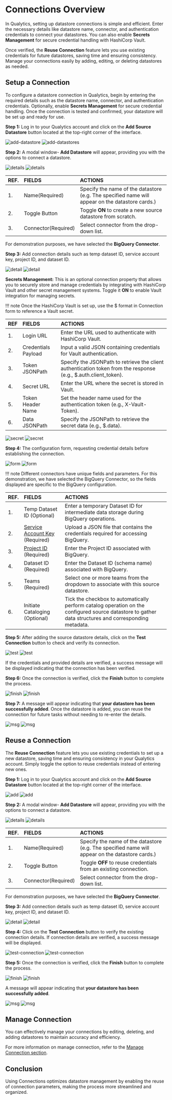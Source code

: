# Connections Overview

In Qualytics, setting up datastore connections is simple and efficient. Enter the necessary details like datastore name, connector, and authentication credentials to connect your datastores. You can also enable **Secrets Management** for secure credential handling with HashiCorp Vault.

Once verified, the **Reuse Connection** feature lets you use existing credentials for future datastores, saving time and ensuring consistency. Manage your connections easily by adding, editing, or deleting datastores as needed.

## Setup a Connection

To configure a datastore connection in Qualytics, begin by entering the required details such as the datastore name, connector, and authentication credentials. Optionally, enable **Secrets Management** for secure credential handling. Once the connection is tested and confirmed, your datastore will be set up and ready for use.

**Step 1:** Log in to your Qualytics account and click on the **Add Source Datastore** button located at the top-right corner of the interface.

![add-datastore](../assets/connections/connection/add-datastore-light.png#only-light)
![add-datastores](../assets/connections/connection/add-datastore-dark.png#only-dark)

**Step 2:** A modal window- **Add Datastore** will appear, providing you with the options to connect a datastore.

![details](../assets/connections/connection/details-light.png#only-light)
![details](../assets/connections/connection/details-dark.png#only-dark)

| REF. |                    FIELDS |                              ACTIONS |
| :---- | :---- | :---- |
| 1. | Name(Required) | Specify the name of the datastore (e.g. The specified name will appear on the datastore cards.) |
| 2. | Toggle Button | Toggle **ON** to create a new source datastore from scratch. |
| 3. | Connector(Required) | Select connector from the drop-down list. |

For demonstration purposes, we have selected the **BigQuery Connector**.

**Step 3:** Add connection details such as temp dataset ID, service account key, project ID, and dataset ID.

![detail](../assets/connections/connection/detail-light.png#only-light)
![detail](../assets/connections/connection/detail-dark.png#only-dark)

**Secrets Management:** This is an optional connection property that allows you to securely store and manage credentials by integrating with HashiCorp Vault and other secret management systems. Toggle it **ON** to enable Vault integration for managing secrets.

!!! note 
	Once the HashiCorp Vault is set up, use the $ format in Connection form to reference a Vault secret. 

| REF |            FIELDS |                    ACTIONS |
| :---- | :---- | :---- |
| 1. | Login URL | Enter the URL used to authenticate with HashiCorp Vault. |
| 2. | Credentials Payload | Input a valid JSON containing credentials for Vault authentication. |
| 3. | Token JSONPath | Specify the JSONPath to retrieve the client authentication token from the response (e.g., $.auth.client\_token). |
| 4. | Secret URL | Enter the URL where the secret is stored in Vault. |
| 5. | Token Header Name | Set the header name used for the authentication token (e.g., X-Vault-Token). |
| 6. | Data JSONPath | Specify the JSONPath to retrieve the secret data (e.g., $.data). |

![secret](../assets/connections/connection/secret-light.png#only-light)
![secret](../assets/connections/connection/secret-dark.png#only-dark)

**Step 4:** The configuration form, requesting credential details before establishing the connection.

![form](../assets/connections/connection/requesting-light.png#only-light)
![form](../assets/connections/connection/requesting-dark.png#only-dark)

!!! note 
	Different connectors have unique fields and parameters. For this demonstration, we have selected the BigQuery Connector, so the fields displayed are specific to the BigQuery configuration. 

| REF. |             FIELDS |                ACTIONS |
| :---- | :---- | :---- |
| 1. | Temp Dataset ID (Optional) | Enter a temporary Dataset ID for intermediate data storage during BigQuery operations. |
| 2. | [Service Account Key](https://cloud.google.com/iam/docs/keys-create-delete) (Required) | Upload a JSON file that contains the credentials required for accessing BigQuery. |
| 3. | [Project ID](https://support.google.com/googleapi/answer/7014113?hl=en&ref_topic=7014522) (Required) | Enter the Project ID associated with BigQuery. |
| 4. | Dataset ID (Required) | Enter the Dataset ID (schema name) associated with BigQuery. |
| 5. | Teams (Required) | Select one or more teams from the dropdown to associate with this source datastore. |
| 6. | Initiate Cataloging (Optional) | Tick the checkbox to automatically perform catalog operation on the configured source datastore to gather data structures and corresponding metadata. |

**Step 5:** After adding the source datastore details, click on the **Test Connection** button to check and verify its connection.

![test](../assets/connections/connection/test-light.png#only-light)
![test](../assets/connections/connection/test-dark.png#only-dark)

If the credentials and provided details are verified, a success message will be displayed indicating that the connection has been verified.

**Step 6:** Once the connection is verified, click the **Finish** button to complete the process.

![finish](../assets/connections/connection/finish-light.png#only-light)
![finish](../assets/connections/connection/finish-dark.png#only-dark)

**Step 7:** A message will appear indicating that **your datastore has been successfully added**. Once the datastore is added, you can reuse the connection for future tasks without needing to re-enter the details.

![msg](../assets/connections/connection/msg-light.png#only-light)
![msg](../assets/connections/connection/msg-dark.png#only-dark)

## Reuse a Connection

The **Reuse Connection** feature lets you use existing credentials to set up a new datastore, saving time and ensuring consistency in your Qualytics account. Simply toggle the option to reuse credentials instead of entering new ones.

**Step 1:** Log in to your Qualytics account and click on the **Add Source Datastore** button located at the top-right corner of the interface.

![add](../assets/connections/connection/add-datastore-light.png#only-light)
![add](../assets/connections/connection/add-datastore-dark.png#only-dark)

**Step 2:** A modal window- **Add Datastore** will appear, providing you with the options to connect a datastore.

![details](../assets/connections/connection/details-light.png#only-light)
![details](../assets/connections/connection/details-dark.png#only-dark)

| REF. |                    FIELDS |                              ACTIONS |
| :---- | :---- | :---- |
| 1. | Name(Required) | Specify the name of the datastore (e.g. The specified name will appear on the datastore cards.) |
| 2. | Toggle Button | Toggle **OFF** to reuse credentials from an existing connection. |
| 3. | Connector(Required) | Select connector from the drop-down list. |

For demonstration purposes, we have selected the **BigQuery Connector**.

**Step 3:** Add connection details such as temp dataset ID, service account key, project ID, and dataset ID.

![detail](../assets/connections/connection/details-connection-light.png#only-light)
![detail](../assets/connections/connection/details-connection-dark.png#only-dark)

**Step 4:** Click on the **Test Connection** button to verify the existing connection details. If connection details are verified, a success message will be displayed.

![test-connection](../assets/connections/connection/test-light.png#only-light)
![test-connection](../assets/connections/connection/test-dark.png#only-dark)

**Step 5:** Once the connection is verified, click the **Finish** button to complete the process.

![finish](../assets/connections/connection/finish-light.png#only-light)
![finish](../assets/connections/connection/finish-dark.png#only-dark)

A message will appear indicating that **your datastore has been successfully added**. 

![msg](../assets/connections/connection/msg-light.png#only-light)
![msg](../assets/connections/connection/msg-dark.png#only-dark)

## Manage Connection

You can effectively manage your connections by editing, deleting, and adding datastores to maintain accuracy and efficiency.

For more information on manage connection, refer to the [Manage Connection section](/userguide/settings/connections/manage-connections).

## Conclusion

Using Connections optimizes datastore management by enabling the reuse of connection parameters, making the process more streamlined and organized.
